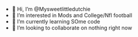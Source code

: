 - 👋 Hi, I’m @Mysweetlittledutchie
- 👀 I’m interested in Mods and College/Nfl football
- 🌱 I’m currently learning SOme code
- 💞️ I’m looking to collaborate on nothing right now
